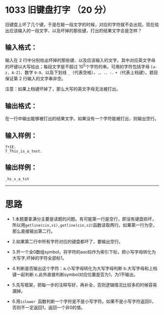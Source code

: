 #	1033 旧键盘打字 （20 分）

旧键盘上坏了几个键，于是在敲一段文字的时候，对应的字符就不会出现。现在给出应该输入的一段文字、以及坏掉的那些键，打出的结果文字会是怎样？

##	输入格式：

输入在 2 行中分别给出坏掉的那些键、以及应该输入的文字。其中对应英文字母的坏键以大写给出；每段文字是不超过 10<sup>5</sup>个字符的串。可用的字符包括字母 `[a-z, A-Z]`、数字 `0-9`、以及下划线 `_`（代表空格）、`,、.、-、+`（代表上档键）。题目保证第 2 行输入的文字串非空。

注意：如果上档键坏掉了，那么大写的英文字母无法被打出。

##	输出格式：

在一行中输出能够被打出的结果文字。如果没有一个字符能被打出，则输出空行。

##	输入样例：
```
7+IE.
7_This_is_a_test.
```
##	输出样例：
```
_hs_s_a_tst
```
___
#	思路
*	1.本题要拿满分主要是读题的问题。有可能第一行是空行，即没有键盘损坏，所以用`getline(cin,s1),getline(cin,s2)`函数读取两行。如果第一行为空，那么直接输出第二行。

*	2.如果第二行中所有字符对应的键盘都坏了，要输出空行。

*	3.开一个全0数组symbol，将字符的asc码作为索引下标，把小写字母转化为大写字,坏掉的字符全部标1。

*	4.判断是否输出这个字符：a.小写字母转化为大写字母判断 b.大写字母和上档键一起判断 c.此外直接判断symbol对应位置是否为1，为1不输出。

*	5.先写框架，把每一步的注释写好，再补全，否则逻辑情况比较多的时候容易漏掉。

*	6.用`islower	`函数判断一个字符是不是小写字符。如果不是小写字符返回0，否则不一定返回1，返回一个非0的值。









